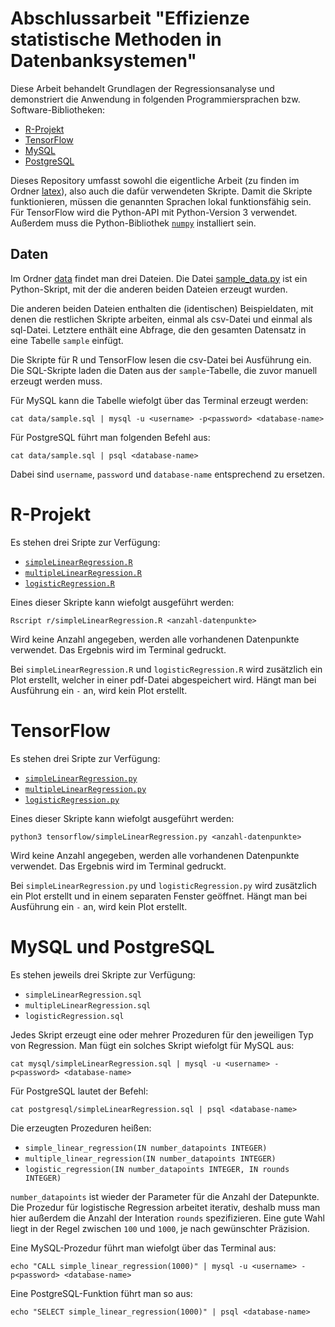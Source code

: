 # Abschlussarbeit "Effizienze statistische Methoden in Datenbanksystemen"

Diese Arbeit behandelt Grundlagen der Regressionsanalyse und demonstriert die Anwendung in folgenden Programmiersprachen bzw. Software-Bibliotheken:
* [R-Projekt](https://www.r-project.org/)
* [TensorFlow](http://tensorflow.org/)
* [MySQL](https://www.mysql.com/de/)
* [PostgreSQL](https://www.postgresql.org/)

Dieses Repository umfasst sowohl die eigentliche Arbeit (zu finden im Ordner [latex](https://github.com/thomasheyenbrock/abschlussarbeit/tree/master/latex)), also auch die dafür verwendeten Skripte. Damit die Skripte funktionieren, müssen die genannten Sprachen lokal funktionsfähig sein. Für TensorFlow wird die Python-API mit Python-Version 3 verwendet. Außerdem muss die Python-Bibliothek [`numpy`](http://www.numpy.org/) installiert sein.

## Daten

Im Ordner [data](https://github.com/thomasheyenbrock/abschlussarbeit/tree/master/data) findet man drei Dateien. Die Datei [sample_data.py](https://github.com/thomasheyenbrock/abschlussarbeit/blob/master/data/sample_data.py) ist ein Python-Skript, mit der die anderen beiden Dateien erzeugt wurden.

Die anderen beiden Dateien enthalten die (identischen) Beispieldaten, mit denen die restlichen Skripte arbeiten, einmal als csv-Datei und einmal als sql-Datei. Letztere enthält eine Abfrage, die den gesamten Datensatz in eine Tabelle `sample` einfügt.

Die Skripte für R und TensorFlow lesen die csv-Datei bei Ausführung ein. Die SQL-Skripte laden die Daten aus der `sample`-Tabelle, die zuvor manuell erzeugt werden muss.

Für MySQL kann die Tabelle wiefolgt über das Terminal erzeugt werden:
```
cat data/sample.sql | mysql -u <username> -p<password> <database-name>
```
Für PostgreSQL führt man folgenden Befehl aus:
```
cat data/sample.sql | psql <database-name>
```
Dabei sind `username`, `password` und `database-name` entsprechend zu ersetzen.

# R-Projekt

Es stehen drei Sripte zur Verfügung:
* [`simpleLinearRegression.R`](https://github.com/thomasheyenbrock/abschlussarbeit/blob/master/r/simpleLinearRegression.R)
* [`multipleLinearRegression.R`](https://github.com/thomasheyenbrock/abschlussarbeit/blob/master/r/multipleLinearRegression.R)
* [`logisticRegression.R`](https://github.com/thomasheyenbrock/abschlussarbeit/blob/master/r/logisticRegression.R)

Eines dieser Skripte kann wiefolgt ausgeführt werden:
```
Rscript r/simpleLinearRegression.R <anzahl-datenpunkte>
```
Wird keine Anzahl angegeben, werden alle vorhandenen Datenpunkte verwendet. Das Ergebnis wird im Terminal gedruckt.

Bei `simpleLinearRegression.R` und `logisticRegression.R` wird zusätzlich ein Plot erstellt, welcher in einer pdf-Datei abgespeichert wird. Hängt man bei Ausführung ein `-` an, wird kein Plot erstellt.

# TensorFlow

Es stehen drei Sripte zur Verfügung:
* [`simpleLinearRegression.py`](https://github.com/thomasheyenbrock/abschlussarbeit/blob/master/tensorflow/simpleLinearRegression.py)
* [`multipleLinearRegression.py`](https://github.com/thomasheyenbrock/abschlussarbeit/blob/master/tensorflow/multipleLinearRegression.py)
* [`logisticRegression.py`](https://github.com/thomasheyenbrock/abschlussarbeit/blob/master/tensorflow/logisticRegression.py)

Eines dieser Skripte kann wiefolgt ausgeführt werden:
```
python3 tensorflow/simpleLinearRegression.py <anzahl-datenpunkte>
```
Wird keine Anzahl angegeben, werden alle vorhandenen Datenpunkte verwendet. Das Ergebnis wird im Terminal gedruckt.

Bei `simpleLinearRegression.py` und `logisticRegression.py` wird zusätzlich ein Plot erstellt und in einem separaten Fenster geöffnet. Hängt man bei Ausführung ein `-` an, wird kein Plot erstellt.

# MySQL und PostgreSQL

Es stehen jeweils drei Skripte zur Verfügung:
* `simpleLinearRegression.sql`
* `multipleLinearRegression.sql`
* `logisticRegression.sql`

Jedes Skript erzeugt eine oder mehrer Prozeduren für den jeweiligen Typ von Regression. Man fügt ein solches Skript wiefolgt für MySQL aus:
```
cat mysql/simpleLinearRegression.sql | mysql -u <username> -p<password> <database-name>
```
Für PostgreSQL lautet der Befehl:
```
cat postgresql/simpleLinearRegression.sql | psql <database-name>
```
Die erzeugten Prozeduren heißen:
* `simple_linear_regression(IN number_datapoints INTEGER)`
* `multiple_linear_regression(IN number_datapoints INTEGER)`
* `logistic_regression(IN number_datapoints INTEGER, IN rounds INTEGER)`

`number_datapoints` ist wieder der Parameter für die Anzahl der Datepunkte. Die Prozedur für logistische Regression arbeitet iterativ, deshalb muss man hier außerdem die Anzahl der Interation `rounds` spezifizieren. Eine gute Wahl liegt in der Regel zwischen `100` und `1000`, je nach gewünschter Präzision.

Eine MySQL-Prozedur führt man wiefolgt über das Terminal aus:
```
echo "CALL simple_linear_regression(1000)" | mysql -u <username> -p<password> <database-name>
```
Eine PostgreSQL-Funktion führt man so aus:
```
echo "SELECT simple_linear_regression(1000)" | psql <database-name>
```
